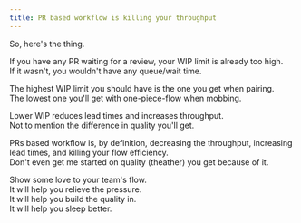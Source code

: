 ```yaml
---
title: PR based workflow is killing your throughput
---
```


So, here's the thing.  

If you have any PR waiting for a review, your WIP limit is already too high.  
If it wasn't, you wouldn't have any queue/wait time.  

The highest WIP limit you should have is the one you get when pairing.  
The lowest one you'll get with one-piece-flow when mobbing.  

Lower WIP reduces lead times and increases throughput.  
Not to mention the difference in quality you'll get.  

PRs based workflow is, by definition, decreasing the throughput, increasing lead times, and killing your flow efficiency.  
Don't even get me started on quality (theather) you get because of it.


Show some love to your team's flow.  
It will help you relieve the pressure.  
It will help you build the quality in.  
It will help you sleep better.
